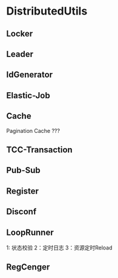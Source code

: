 # DistributedUtils

## Locker

## Leader

## IdGenerator

## Elastic-Job

## Cache
Pagination Cache ??? 

## TCC-Transaction

## Pub-Sub

## Register

## Disconf

## LoopRunner
1: 状态校验
2：定时日志
3：资源定时Reload

## RegCenger
